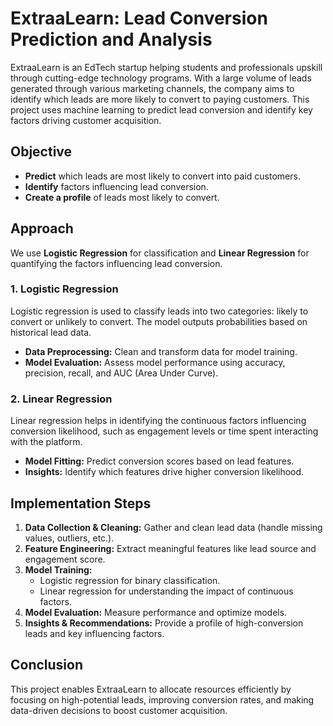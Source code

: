 # ExtraaLearn: Lead Conversion Prediction and Analysis

ExtraaLearn is an EdTech startup helping students and professionals upskill through cutting-edge technology programs. With a large volume of leads generated through various marketing channels, the company aims to identify which leads are more likely to convert to paying customers. This project uses machine learning to predict lead conversion and identify key factors driving customer acquisition.

## Objective

- **Predict** which leads are most likely to convert into paid customers.
- **Identify** factors influencing lead conversion.
- **Create a profile** of leads most likely to convert.

## Approach

We use **Logistic Regression** for classification and **Linear Regression** for quantifying the factors influencing lead conversion.

### 1. **Logistic Regression**
Logistic regression is used to classify leads into two categories: likely to convert or unlikely to convert. The model outputs probabilities based on historical lead data.

- **Data Preprocessing:** Clean and transform data for model training.
- **Model Evaluation:** Assess model performance using accuracy, precision, recall, and AUC (Area Under Curve).

### 2. **Linear Regression**
Linear regression helps in identifying the continuous factors influencing conversion likelihood, such as engagement levels or time spent interacting with the platform.

- **Model Fitting:** Predict conversion scores based on lead features.
- **Insights:** Identify which features drive higher conversion likelihood.

## Implementation Steps

1. **Data Collection & Cleaning:** Gather and clean lead data (handle missing values, outliers, etc.).
2. **Feature Engineering:** Extract meaningful features like lead source and engagement score.
3. **Model Training:**
   - Logistic regression for binary classification.
   - Linear regression for understanding the impact of continuous factors.
4. **Model Evaluation:** Measure performance and optimize models.
5. **Insights & Recommendations:** Provide a profile of high-conversion leads and key influencing factors.

## Conclusion

This project enables ExtraaLearn to allocate resources efficiently by focusing on high-potential leads, improving conversion rates, and making data-driven decisions to boost customer acquisition.

